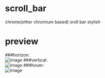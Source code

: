 # scroll_bar
chrome(other chromium based) sroll bar stylish

# preview
###horizon:  
![image](https://user-images.githubusercontent.com/54027179/149723127-59579ca9-ec36-448e-9c1e-50e11c388919.png)
###vertical:  
![image](https://user-images.githubusercontent.com/54027179/149723281-1f41a512-685c-4456-b08d-9d48855c4de7.png)
###hover:  
![image](https://user-images.githubusercontent.com/54027179/149723387-a9993226-5eeb-4818-93be-2cbaccfd1a02.png)

